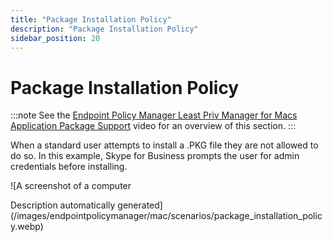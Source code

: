 ```yaml
---
title: "Package Installation Policy"
description: "Package Installation Policy"
sidebar_position: 20
---
```


# Package Installation Policy

:::note
See the
[Endpoint Policy Manager Least Priv Manager for Macs Application Package Support](/docs/endpointpolicymanager/components/endpointprivilegemanager/videolearningcenter/macintegration/applicationpackage.md)
video for an overview of this section.
:::


When a standard user attempts to install a .PKG file they are not allowed to do so. In this example,
Skype for Business prompts the user for admin credentials before installing.

![A screenshot of a computer

Description automatically
generated](/images/endpointpolicymanager/mac/scenarios/package_installation_policy.webp)
